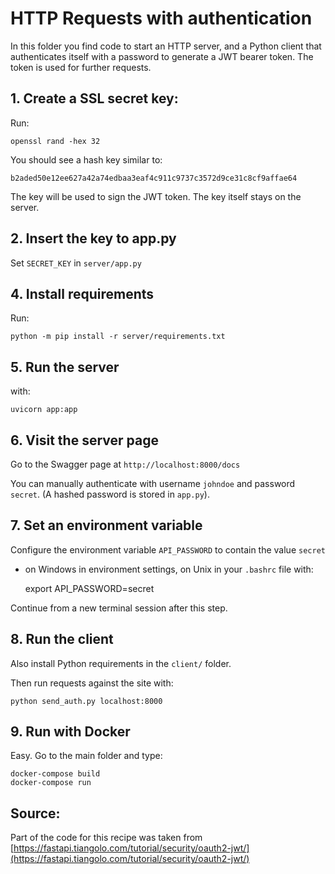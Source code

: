
# HTTP Requests with authentication

In this folder you find code to start an HTTP server, and a Python client that authenticates itself with a password to generate a JWT bearer token.
The token is used for further requests.

## 1. Create a SSL secret key:

Run: 

    openssl rand -hex 32

You should see a hash key similar to:

    b2aded50e12ee627a42a74edbaa3eaf4c911c9737c3572d9ce31c8cf9affae64

The key will be used to sign the JWT token. The key itself stays on the server.

## 2. Insert the key to app.py

Set `SECRET_KEY` in `server/app.py`

## 4. Install requirements

Run:

    python -m pip install -r server/requirements.txt


## 5. Run the server

with: 

    uvicorn app:app

## 6. Visit the server page

Go to the Swagger page at `http://localhost:8000/docs`

You can manually authenticate with username `johndoe` and password `secret`.
(A hashed password is stored in `app.py`).

## 7. Set an environment variable

Configure the environment variable `API_PASSWORD` to contain the value `secret`
- on Windows in environment settings, on Unix in your `.bashrc` file with:

    export API_PASSWORD=secret

Continue from a new terminal session after this step.

## 8. Run the client

Also install Python requirements in the `client/` folder.

Then run requests against the site with:

    python send_auth.py localhost:8000

## 9. Run with Docker

Easy. Go to the main folder and type:

    docker-compose build
    docker-compose run

## Source:

Part of the code for this recipe was taken from [https://fastapi.tiangolo.com/tutorial/security/oauth2-jwt/](https://fastapi.tiangolo.com/tutorial/security/oauth2-jwt/)
